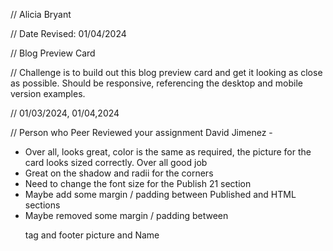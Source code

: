 // Alicia Bryant

 // Date Revised: 01/04/2024

 // Blog Preview Card

 // Challenge is to build out this blog preview card and get it looking as close as possible. Should be responsive, referencing the desktop and mobile version examples.

 // 01/03/2024, 01/04,2024

// Person who Peer Reviewed your assignment
David Jimenez - 
* Over all, looks great, color is the same as required, the picture for the card looks sized correctly.  Over all good job
* Great on the shadow and radii for the corners
* Need to change the font size for the Publish 21 section
* Maybe add some margin / padding between Published and HTML sections
* Maybe removed some margin / padding between <p> tag and footer picture and Name

